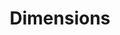 ---
bigquery: https://console.cloud.google.com/bigquery?p=covid-19-dimensions-ai&page=table&d=data&t=publications
contributors: Digital Science, https://www.digital-science.com/
cost: Free for personal, non-commercial use.
description: Dimensions contains more than 100 million publications, ranging from
  articles published in scholarly journals, books and book chapters, to preprints
  and conference proceedings. All publications are contextualized with linked data
  sets, funding, publications, patents, clinical trials, and policy documents. You
  can also view associated categories, funders, institutions, and researcher profiles.
documentation: https://docs.dimensions.ai/bigquery/index.html
last_edit: 04/09/2022, 01:48:41
location: https://www.dimensions.ai/products/free/
maintained_by: Digital Science, https://www.digital-science.com/
schema_fields:
- supporting_grant_ids
- volume
- research_org_state_names
- email_address
- type
- start_year
- established
- doi
- parent_id
- status
- subtitles
- current_assignee_countries
- acknowledgements
- date_imported_gbq
- granted_year
- issue
- address
- family_members_ids
- funding_amount
- assignee_countries
- mesh_terms
- original_assignee_countries
- expiration_date
- publication_ids
- reference_ids
- funding_usd
- category_hra
- category_bra
- eisbn
- organisation_details
- links
- repository_url
- linkout
- date_online
- current_assignee_orgs
- date_print
- associated_publication_pmid
- research_org_city_names
- authors
- jurisdiction
- description
- language
- research_org_state_codes
- funding_aud
- priority_date
- funding_eur
- date_normal
- funding_nzd
- created_date
- start_date
- phase
- publication_date
- citations_count
- title
- interventions
- types
- citation_string
- open_access_categories
- resulting_publication_doi
- date
- research_orgs
- research_org_cities
- filing_year
- acronym
- journal
- research_org_countries
- priority_year
- external_ids
- abstract
- aliases
- conference
- patent_ids
- funding_currency
- funder_org_state_codes
- original_abstract
- original_title
- funder_org_acronyms
- application_number
- funder_countries
- legal_events
- category_hrcs_rac
- labels
- category_icrp_ct
- pmcid
- resulting_publication_ids
- citations
- original_assignee_orgs
- editors
- current_assignee
- license
- gender
- end_year
- publication_year
- relationships
- id
- kind
- pages
- publisher
- category_sdg
- family_id
- inventor_names
- clinical_trial_ids
- cpc
- funder_org_countries
- arxiv_id
- ipcr
- date_modified
- wikipedia_url
- original_assignee
- source_id
- filing_status
- assignee_orgs
- repository_name
- category_hrcs_hc
- family_count
- funding_chf
- funding_gbp
- pmid
- associated_publication_id
- open_access_categories_v2
- acronyms
- expiration_year
- researcher_ids
- end_date
- cited_by_ids
- funding_cad
- funder_org_cities
- registry
- category_for
- funder_org
- filing_date
- embargo_date
- categories
- proceedings_title
- funder_orgs
- name
- journal_lists
- date_inserted
- book_title
- conditions
- research_org_country_names
- metrics
- foa_number
- associated_grant_ids
- investigators
- altmetrics
- granted_date
- associated_publication_doi
- legal_status
- funding_jpy
- mesh_headings
- funding_cny
- concepts
- repository_id
- category_uoa
- funding_details
- category_icrp_cso
- year
- associated_publication_arxiv_id
- brief_title
- book_series_title
- active_years
- category_rcdc
- isbn
- grant_number
shortname: dimensions
tags:
- scholarly literature
- patents
- funding
- clinical trials
- academic profiles
terms_of_use: 'Use of both the Dimensions COVID-19 dataset and full Dimensions dataset
  are subject to the Dimensions Terms of use: https://www.dimensions.ai/policies-terms-legal '
title: Dimensions
uuid: dcff88bd-fe6b-4fdb-8159-809bf9d7bc1c
---